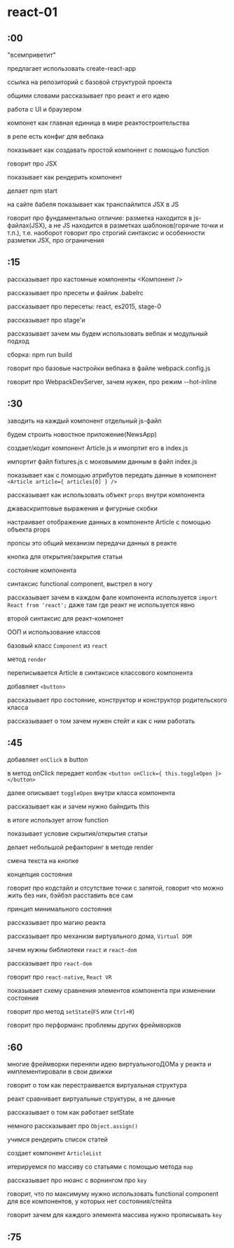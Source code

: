 # react-01



## :00
"всемприветит"

предлагает использовать create-react-app

ссылка на репозиторий с базовой структурой проекта

общими словами рассказывает про реакт и его идею

работа с UI и браузером

компонет как главная единица в мире реактостроительства

в репе есть конфиг для вебпака

показывает как создавать простой компонент с помощью function

говорит про JSX

показывает как рендерить компонент

делает npm start

на сайте бабеля показывает как транспайлится JSX в JS

говорит про фундаментально отличие: разметка находится в js-файлах(JSX), а не JS находится в разметках шаблонов(горячие точки и т.п.), т.е. наоборот
говорит про строгий синтаксис и особенности разметки JSX, про ограничения




## :15
рассказывает про кастомные компоненты <Компонент />

рассказывает про пресеты и файлик .babelrc

рассказывает про пересеты: react, es2015, stage-0

рассказывает про stage'и

рассказывает зачем мы будем использовать вебпак и модульный подход

сборка: npm run build

говорит про базовые настройки вебпака в файле webpack.config.js

говорит про WebpackDevServer, зачем нужен, про режим --hot-inline





## :30
заводить на каждый компонент отдельный js-файл 

будем строить новостное приложение(NewsApp)

создает/кодит компонент Article.js и имопртит его в index.js

импортит файл fixtures.js с моковымим данным в файл index.js

показывает как с помощью атрибутов передать данные в компонент `<Article article={ articles[0] } />`

рассказывает как использовать объект `props` внутри компонента

джаваскриптовые выражения и фигурные скобки

настраивает отображение данных в компоненте Article с помощью объекта props

пропсы это общий механизм передачи данных в реакте

кнопка для открытия/закрытия статьи

состояние компонента

синтаксис functional component, выстрел в ногу

рассказывает зачем в каждом фале компонента используется `import React from 'react';` даже там где реакт не используется явно

второй синтаксис для реакт-компонет

ООП и использование классов

базовый класс `Component` из `react`

метод `render`

переписывается Article в синтаксисе классового компонента

добавляет `<button>`

рассказывает про состояние, конструктор и конструктор родительского класса

рассказываает о том зачем нужен стейт и как с ним работать



## :45
добавляет `onClick` в button

в метод onClick передает колбэк `<button onClick={ this.toggleOpen }></button>`

далее описывает `toggleOpen` внутри класса компонента

рассказывает как и зачем нужно байндить this

в итоге использует arrow function

показывает условие скрытия/открытия статьи

делает небольшой рефакторинг в методе render

смена текста на кнопке

концепция состояния

говорит про кодстайл и отсутствие точки с запятой, говорит что можно жить без них, бэйбэл расставить все сам

принцип минимального состояния

рассказывает про магию реакта

рассказывает про механизм виртуального дома, `Virtual DOM`

зачем нужны библиотеки `react` и `react-dom`

рассказывает про `react-dom`

говорит про `react-native`, `React VR`

показывает схему сравнения элементов компонента при изменении состояния

говорит про метод `setState`(`F5` или `Ctrl+R`)

говорит про перформанс проблемы других фреймворков





## :60
многие фреймворки переняли идею виртуальногоДОМа у реакта и имплементировали в свои движки

говорит о том как перестраивается виртуальная структура

реакт сравнивает виртуальные структуры, а не данные

рассказывает о том как работает setState

немного рассказывает про `Object.assign()`

учимся рендерить список статей

создает компонент `ArticleList`

итерируемся по массиву со статьями с помощью метода `map`

рассказывает про нюанс с ворнингом про `key`

говорит, что по максимуму нужно использовать functional component для все компонентов, у которых нет состояния/стейта

говорит зачем для каждого элемента массива нужно прописывать `key`





## :75